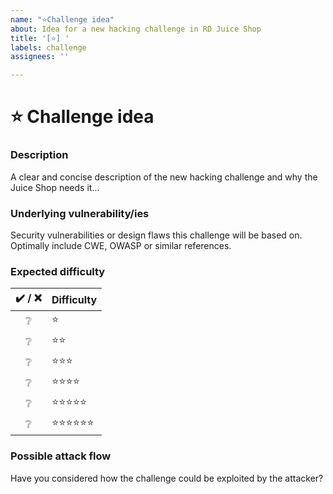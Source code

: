 ```yaml
---
name: "⭐Challenge idea"
about: Idea for a new hacking challenge in RD Juice Shop
title: '[⭐] '
labels: challenge
assignees: ''

---
```


<!--🔅🔅🔅🔅🔅🔅🔅🔅🔅🔅🔅🔅🔅🔅🔅🔅🔅🔅🔅🔅🔅🔅🔅🔅🔅🔅🔅🔅🔅🔅🔅

To expedite issue processing please search open and closed issues before submitting a new one.
Existing issues often contain information about workarounds, resolution, or progress updates.

🔅🔅🔅🔅🔅🔅🔅🔅🔅🔅🔅🔅🔅🔅🔅🔅🔅🔅🔅🔅🔅🔅🔅🔅🔅🔅🔅🔅🔅🔅🔅🔅🔅-->

# :star: Challenge idea

### Description

<!-- ✍️--> A clear and concise description of the new hacking challenge and why the Juice Shop needs it...

### Underlying vulnerability/ies

<!-- ✍️--> Security vulnerabilities or design flaws this challenge will be based on. Optimally include CWE, OWASP or similar references.

### Expected difficulty

<!-- Do you already have an idea about the expected difficulty of the challenge? -->
<!-- ✍️ -->

| :heavy_check_mark: / :x: | Difficulty                           |
|:------------------------:|:-------------------------------------|
|     :grey_question:      | :star:                               |
|     :grey_question:      | :star::star:                         |
|     :grey_question:      | :star::star::star:                   |
|     :grey_question:      | :star::star::star::star:             |
|     :grey_question:      | :star::star::star::star::star:       |
|     :grey_question:      | :star::star::star::star::star::star: |

### Possible attack flow

<!-- ✍️--> Have you considered how the challenge could be exploited by the attacker?
